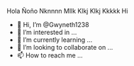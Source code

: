 Hola
Ñoño
Nknnnn
Mllk
Klkj
Klkj
Kkkkk
Hi
- 👋 Hi, I’m @Gwyneth1238
- 👀 I’m interested in ...
- 🌱 I’m currently learning ...
- 💞️ I’m looking to collaborate on ...
- 📫 How to reach me ...

<!---
Gwyneth1238/Gwyneth1238 is a ✨ special ✨ repository because its `README.md` (this file) appears on your GitHub profile.
You can click the Preview link to take a look at your changes.
--->
